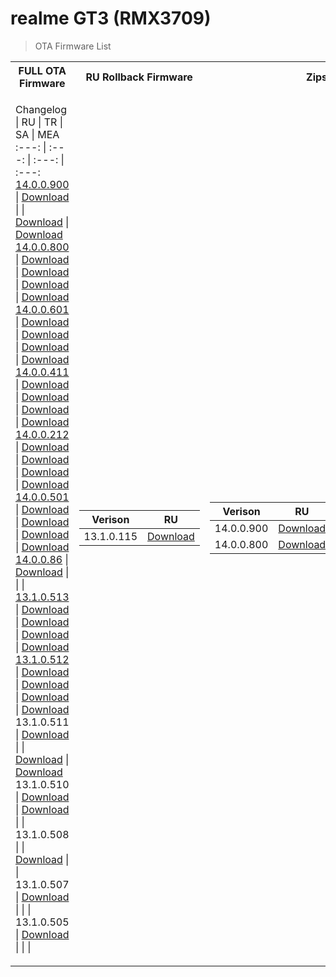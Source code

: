 # realme GT3 (RMX3709)
> OTA Firmware List

<table>
<tr><th>FULL OTA Firmware</th><th>RU Rollback Firmware</th><th>Zips for Substitution</th></tr>
<tr><td>

Changelog | RU | TR | SA | MEA
:---: | :---: | :---: | :---:
[14.0.0.900](https://t.me/gt3neo5hub/202/171530) | [Download](https://gauss-otacostmanual-eu.allawnofs.com/remove-496bb3e4b0cb847f49c2c9a4a893ebf4/component-ota/24/08/16/e0de0c13a4834a23922d9d39d420a633.zip) |  | [Download](https://gauss-otacostmanual-eu.allawnofs.com/remove-918f9193cc0f016d08fb7a68f94b3af5/component-ota/24/08/16/e3d6190ec1274fa38a8ba9e91c82fcc3.zip) | [Download](https://gauss-otacostmanual-eu.allawnofs.com/remove-338a8bf676f10f711c6085a42f556a6f/component-ota/24/08/16/6e4309defaa04d70b0c28b4983112086.zip)
[14.0.0.800](https://t.me/gt3neo5hub/202/151126) | [Download](https://gauss-otacostmanual-eu.allawnofs.com/remove-f8e78c3f03b085583737253b6183a274/component-ota/24/06/20/58625a273d914e39ac3414ba786fe22a.zip) | [Download](https://gauss-otacostmanual-eu.allawnofs.com/remove-a2299c12561481af3dcc5773a818d83f/component-ota/24/06/20/4319c6f06325430d883b0a7d81b5562d.zip) | [Download](https://gauss-otacostmanual-eu.allawnofs.com/remove-20bd0eb119f7001b7bcf76d6bf090655/component-ota/24/06/20/f08266ee22b94ceb82dc36115f6c03ed.zip) | [Download](https://gauss-otacostmanual-eu.allawnofs.com/remove-9bda361b8bd600c4638af7b3d3109b10/component-ota/24/06/20/3c85c29ab98c48398e10e74f35f8fb14.zip)    
[14.0.0.601](https://t.me/gt3neo5hub/202/132355) | [Download](https://gauss-otacostmanual-eu.allawnofs.com/remove-bd7d9737b42eff22b2c91e1028c9ff6c/component-ota/24/04/11/0ce94989b47445b093987863f4ce7eeb.zip) | [Download](https://gauss-otacostmanual-eu.allawnofs.com/remove-cfabd71889cd729fa919b1026b91b328/component-ota/24/04/11/424749fb77764b3dac175318cf00fa09.zip) | [Download](https://gauss-otacostmanual-eu.allawnofs.com/remove-b5787d2ec94acd81c6886c501126f2c8/component-ota/24/04/11/a3805a79b78b4e10a36779372121760c.zip) | [Download](https://gauss-otacostmanual-eu.allawnofs.com/remove-3bc3bcc33f78f14b1bf8a44c69e71a30/component-ota/24/04/11/889bd4a7f1674442ac637eaf78adc3de.zip)   
[14.0.0.411](https://t.me/gt3neo5hub/202/100166) | [Download](https://gauss-otacostmanual-eu.allawnofs.com/remove-00ab8cc4f1eddfba7cedfef916517711/component-ota/24/03/12/0f42ee8484cc453693a0128a035ceeaa.zip) | [Download](https://gauss-otacostmanual-eu.allawnofs.com/remove-2c4bcc3b727e0a594acb5a69475a9554/component-ota/24/03/12/fb0c0db2c19547568f8ef9db257c200d.zip) | [Download](https://gauss-otacostmanual-eu.allawnofs.com/remove-d0d6e3f279c3ff65848f3a34cbc5fe0f/component-ota/24/03/12/d727ef1aafc2414e941c7a92576edf40.zip) | [Download](https://gauss-componentotacostmanual-eu.allawnofs.com/remove-5f57fc7f9afea64dad15e68767d80203/component-ota/24/03/12/9c508d943dc447888ac96185258ecf67.zip)   
[14.0.0.212](https://t.me/gt3neo5hub/202/74451) | [Download](https://gauss-otacostmanual-eu.allawnofs.com/remove-c8dec88f7a15af4b7a95bcd0b15e3abd/component-ota/24/01/25/dcc1eec2012c49bfb2a9e683590d9a42.zip) | [Download](https://gauss-otacostmanual-eu.allawnofs.com/remove-ccd51cfcdd153788523b006c812824cc/component-ota/24/01/25/757c7abbcffa4c8c853368750481c951.zip) | [Download](https://gauss-otacostmanual-sg.allawnofs.com/remove-25cd9835cd40c9711c86d4d158d25e1d/component-ota/24/01/25/eb1eb7eb462740469a88810aa4f12fc1.zip) | [Download](https://gauss-otacostmanual-sg.allawnofs.com/remove-069fd342d136063747c9e68f26851c35/component-ota/24/01/25/5d4e004879f74081867ab8f55572b2ca.zip)  
[14.0.0.501](https://t.me/gt3neo5hub/202/59151) | [Download](https://gauss-otacostmanual-sg.allawnofs.com/remove-5e2bc06a164de46f06f4c46054aa7474/component-ota/23/12/21/c0106bf191bd4cc082c82ede8a072d5d.zip) | [Download](https://gauss-otacostmanual-eu.allawnofs.com/remove-c2e15ea64df0aaaf69be6b04557d022e/component-ota/23/12/21/d684a9dc74fa4317987db86b6e1796aa.zip) | [Download](https://gauss-otacostmanual-eu.allawnofs.com/remove-9eb4058c8235e873e22eadb4cd0b80e0/component-ota/23/12/21/e49f352938c14321a09a957883ac8b31.zip) | [Download](https://gauss-otacostmanual-eu.allawnofs.com/remove-1f9d2c9ac5e0dc642f1a055fa3637ede/component-ota/23/12/21/d61f65991f744bcd81263c66dcc389c4.zip)  
[14.0.0.86](https://t.me/gt3neo5hub/202/45860) | [Download](https://gauss-otacostmanual-sg.allawnofs.com/remove-1d0c8ad1641403ff185273cce16c2281/component-ota/23/11/28/ead7830b698b462c96ed0afc75f9e107.zip) |  |  |  
[13.1.0.513](https://t.me/gt3neo5hub/202/38021) | [Download](https://gauss-otacostmanual-eu.allawnofs.com/remove-4bac864401cf32af99ff33107bc491d1/component-ota/23/11/09/f1713f03e2b548c98eca36ebb66f72f3.zip) | [Download](https://gauss-otacostmanual-eu.allawnofs.com/remove-995a2efe3d188060cc984afc5af824e5/component-ota/23/11/09/3d4e741f5dc34154b547d7588b8c7f6c.zip) | [Download](https://gauss-otacostmanual-eu.allawnofs.com/remove-fd92314e1cae1f6dad2ba823060c3922/component-ota/23/11/09/cd4d0ec041a2429aa84b4e08fb2ee1c2.zip) | [Download](https://gauss-otacostmanual-eu.allawnofs.com/remove-8b0fc296a34d3c2d7446fc16176e37bd/component-ota/23/11/09/35a2496fefb848bf9a21733ec9b623a0.zip) 
[13.1.0.512](https://t.me/gt3neo5hub/202/23875) | [Download](https://gauss-otacostmanual-sg.allawnofs.com/remove-ecb542bc458d8006a99ea4da0adb6af0/component-ota/23/09/26/6a12b95350be4a448539bfe2fdd8504f.zip) | [Download](https://gauss-otacostmanual-eu.allawnofs.com/remove-f9bfd0572ce292554f41fd7eaabb6dc9/component-ota/23/09/26/e7ccfae210ae4f5089f9d49ba29c71fe.zip) | [Download](https://gauss-otacostmanual-sg.allawnofs.com/remove-b1efee178379faeb7048d9e5d1cf6045/component-ota/23/09/26/412ef589a58942e7b4fb867a7eb892a6.zip) | [Download](https://gauss-otacostmanual-sg.allawnofs.com/remove-13e470ac6acbf2c955ff71d183f7033f/component-ota/23/09/26/367daea1a9774ef9ba6313a0bce60194.zip) 
13.1.0.511 | [Download](https://gauss-otacostmanual-eu.allawnofs.com/remove-225c62792b11b227dcf5b2bec37fc8e0/component-ota/23/09/19/9d48702f4414450fb60744019c61ab93.zip) |  | [Download](https://gauss-otacostmanual-eu.allawnofs.com/remove-2d30a8263b21d81add5907a99ff0250b/component-ota/23/09/19/90df84a15d2f4cdeba11edca8423ff60.zip) | [Download](https://gauss-otacostmanual-eu.allawnofs.com/remove-e1712fceb9a84a9ed30d88105a02d228/component-ota/23/09/19/71fae65268e9447fbf1029968b1cae0c.zip)
13.1.0.510 | [Download](https://gauss-otacostmanual-sg.allawnofs.com/remove-770fd41cb98866c43eea2d1374129c36/component-ota/23/08/29/4f0ebe693df64fbfb06c30106a918075.zip) | [Download](https://gauss-otacostmanual-eu.allawnofs.com/remove-8badf672da65ec5a7ee7862511dcef0f/component-ota/23/08/29/e3f51db7bd4a4c6dad90da5dd7fdaab7.zip) |  |  
13.1.0.508 |  | [Download](https://gauss-otacostmanual-sg.allawnofs.com/remove-8bb34546b4767b0ca0b921c87e012b37/component-ota/23/07/10/655f61b2de6f415184ef2e16b2275fd2.zip) |  |  
13.1.0.507 | [Download](https://gauss-otacostmanual-sg.allawnofs.com/remove-89a238433c1a8e86a60fc0e94fe57c8f/component-ota/23/06/29/44e30011126f4a5b81808f456b721b9b.zip) |  |  |
13.1.0.505 | [Download](https://gauss-otacostmanual-sg.allawnofs.com/remove-57d01b611610111117e3b649771feb27/component-ota/23/04/28/d9c2ce043d9b4992a0c8a40f64ff702e.zip) |  |  |

</td><td>

Verison | RU 
:---: | :---:
13.1.0.115 | [Download](https://download.c.realme.com/flash/Rollbackpack/GT3/RMX3709_11_A_OTA_0310_all_5DOdpZ_RU.zip) 

</td><td>

Verison | RU | TR | SA | MEA
:---: | :---: | :---: | :---: | :---:
14.0.0.900 | [Download](https://github.com/NeFeroN/Realme-GT3-Firmware/releases/download/gl.subs.900/RU_900_Subs.zip) |  | [Download](https://github.com/NeFeroN/Realme-GT3-Firmware/releases/download/gl.subs.900/SA_900_Subs.zip) | [Download](https://github.com/NeFeroN/Realme-GT3-Firmware/releases/download/gl.subs.900/MEA_900_Subs.zip)
14.0.0.800 | [Download](https://github.com/NeFeroN/Realme-GT3-Firmware/releases/download/gl.subs/RU_800_Subs.zip) | [Download](https://github.com/NeFeroN/Realme-GT3-Firmware/releases/download/gl.subs/TR_800_Subs.zip) | [Download](https://github.com/NeFeroN/Realme-GT3-Firmware/releases/download/gl.subs/SA_800_Subs.zip) | [Download](https://github.com/NeFeroN/Realme-GT3-Firmware/releases/download/gl.subs/MEA_800_Subs.zip)

</td></tr> </table>
